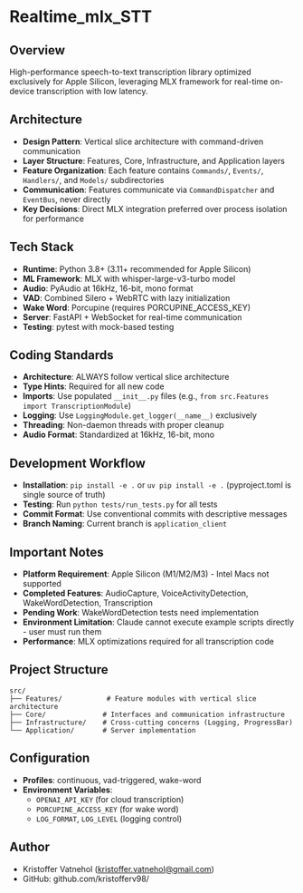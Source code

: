 # Realtime_mlx_STT

## Overview
High-performance speech-to-text transcription library optimized exclusively for Apple Silicon, leveraging MLX framework for real-time on-device transcription with low latency.

## Architecture
- **Design Pattern**: Vertical slice architecture with command-driven communication
- **Layer Structure**: Features, Core, Infrastructure, and Application layers
- **Feature Organization**: Each feature contains `Commands/`, `Events/`, `Handlers/`, and `Models/` subdirectories
- **Communication**: Features communicate via `CommandDispatcher` and `EventBus`, never directly
- **Key Decisions**: Direct MLX integration preferred over process isolation for performance

## Tech Stack
- **Runtime**: Python 3.8+ (3.11+ recommended for Apple Silicon)
- **ML Framework**: MLX with whisper-large-v3-turbo model
- **Audio**: PyAudio at 16kHz, 16-bit, mono format
- **VAD**: Combined Silero + WebRTC with lazy initialization
- **Wake Word**: Porcupine (requires PORCUPINE_ACCESS_KEY)
- **Server**: FastAPI + WebSocket for real-time communication
- **Testing**: pytest with mock-based testing

## Coding Standards
- **Architecture**: ALWAYS follow vertical slice architecture
- **Type Hints**: Required for all new code
- **Imports**: Use populated `__init__.py` files (e.g., `from src.Features import TranscriptionModule`)
- **Logging**: Use `LoggingModule.get_logger(__name__)` exclusively
- **Threading**: Non-daemon threads with proper cleanup
- **Audio Format**: Standardized at 16kHz, 16-bit, mono

## Development Workflow
- **Installation**: `pip install -e .` or `uv pip install -e .` (pyproject.toml is single source of truth)
- **Testing**: Run `python tests/run_tests.py` for all tests
- **Commit Format**: Use conventional commits with descriptive messages
- **Branch Naming**: Current branch is `application_client`

## Important Notes
- **Platform Requirement**: Apple Silicon (M1/M2/M3) - Intel Macs not supported
- **Completed Features**: AudioCapture, VoiceActivityDetection, WakeWordDetection, Transcription
- **Pending Work**: WakeWordDetection tests need implementation
- **Environment Limitation**: Claude cannot execute example scripts directly - user must run them
- **Performance**: MLX optimizations required for all transcription code

## Project Structure
```
src/
├── Features/           # Feature modules with vertical slice architecture
├── Core/              # Interfaces and communication infrastructure
├── Infrastructure/    # Cross-cutting concerns (Logging, ProgressBar)
└── Application/       # Server implementation
```

## Configuration
- **Profiles**: continuous, vad-triggered, wake-word
- **Environment Variables**: 
  - `OPENAI_API_KEY` (for cloud transcription)
  - `PORCUPINE_ACCESS_KEY` (for wake word)
  - `LOG_FORMAT`, `LOG_LEVEL` (logging control)

## Author
- Kristoffer Vatnehol (kristoffer.vatnehol@gmail.com)
- GitHub: github.com/kristofferv98/